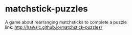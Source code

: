 # matchstick-puzzles
A game about rearranging matchsticks to complete a puzzle  
link: http://hawslc.github.io/matchstick-puzzles/
